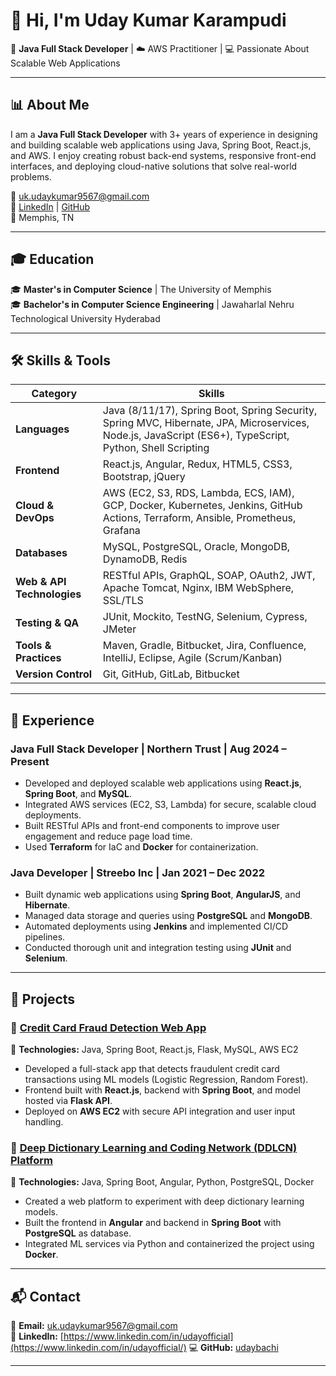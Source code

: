 # 👋 Hi, I'm Uday Kumar Karampudi

🎯 **Java Full Stack Developer** | ☁️ AWS Practitioner | 💻 Passionate About Scalable Web Applications

---

## 📊 About Me  

I am a **Java Full Stack Developer** with 3+ years of experience in designing and building scalable web applications using Java, Spring Boot, React.js, and AWS. I enjoy creating robust back-end systems, responsive front-end interfaces, and deploying cloud-native solutions that solve real-world problems.

📧 [uk.udaykumar9567@gmail.com](mailto:uk.udaykumar9567@gmail.com)  
🔗 [LinkedIn](https://www.linkedin.com/in/karampudiudaykumar/) | [GitHub](https://github.com/udaybachi)  
📍 Memphis, TN

---

## 🎓 Education  

🎓 **Master's in Computer Science** | The University of Memphis  
🎓 **Bachelor's in Computer Science Engineering** | Jawaharlal Nehru Technological University Hyderabad  

---

## 🛠️ Skills & Tools  

| **Category**         | **Skills** |
|----------------------|------------------------------------------------------------|
| **Languages**        | Java (8/11/17), Spring Boot, Spring Security, Spring MVC, Hibernate, JPA, Microservices, Node.js, JavaScript (ES6+), TypeScript, Python, Shell Scripting |
| **Frontend**         | React.js, Angular, Redux, HTML5, CSS3, Bootstrap, jQuery |
| **Cloud & DevOps**   | AWS (EC2, S3, RDS, Lambda, ECS, IAM), GCP, Docker, Kubernetes, Jenkins, GitHub Actions, Terraform, Ansible, Prometheus, Grafana |
| **Databases**        | MySQL, PostgreSQL, Oracle, MongoDB, DynamoDB, Redis |
| **Web & API Technologies**   | RESTful APIs, GraphQL, SOAP, OAuth2, JWT, Apache Tomcat, Nginx, IBM WebSphere, SSL/TLS |
| **Testing & QA**     | JUnit, Mockito, TestNG, Selenium, Cypress, JMeter | 
| **Tools & Practices**| Maven, Gradle, Bitbucket, Jira, Confluence, IntelliJ, Eclipse, Agile (Scrum/Kanban) |
| **Version Control**  | Git, GitHub, GitLab, Bitbucket |

---

## 💼 Experience  

### **Java Full Stack Developer | Northern Trust | Aug 2024 – Present**  
- Developed and deployed scalable web applications using **React.js**, **Spring Boot**, and **MySQL**.  
- Integrated AWS services (EC2, S3, Lambda) for secure, scalable cloud deployments.  
- Built RESTful APIs and front-end components to improve user engagement and reduce page load time.  
- Used **Terraform** for IaC and **Docker** for containerization.

### **Java Developer | Streebo Inc | Jan 2021 – Dec 2022**  
- Built dynamic web applications using **Spring Boot**, **AngularJS**, and **Hibernate**.  
- Managed data storage and queries using **PostgreSQL** and **MongoDB**.  
- Automated deployments using **Jenkins** and implemented CI/CD pipelines.  
- Conducted thorough unit and integration testing using **JUnit** and **Selenium**.

---

## 🚀 Projects  

### 🔹 [Credit Card Fraud Detection Web App](https://github.com/udaybachi/fraud-detection)
📌 **Technologies:** Java, Spring Boot, React.js, Flask, MySQL, AWS EC2  
- Developed a full-stack app that detects fraudulent credit card transactions using ML models (Logistic Regression, Random Forest).  
- Frontend built with **React.js**, backend with **Spring Boot**, and model hosted via **Flask API**.  
- Deployed on **AWS EC2** with secure API integration and user input handling.

### 🔹 [Deep Dictionary Learning and Coding Network (DDLCN) Platform](https://github.com/udaybachi/ddlcn)
📌 **Technologies:** Java, Spring Boot, Angular, Python, PostgreSQL, Docker  
- Created a web platform to experiment with deep dictionary learning models.  
- Built the frontend in **Angular** and backend in **Spring Boot** with **PostgreSQL** as database.  
- Integrated ML services via Python and containerized the project using **Docker**.

---

## 📬 Contact  

📧 **Email:** [uk.udaykumar9567@gmail.com](mailto:uk.udaykumar9567@gmail.com)  
🔗 **LinkedIn:** [https://www.linkedin.com/in/udayofficial](https://www.linkedin.com/in/udayofficial/)
💻 **GitHub:** [udaybachi](https://github.com/udaybachi)  

---

